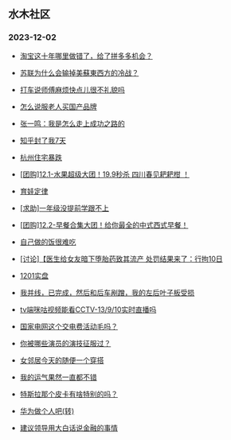 ## 水木社区 
### 2023-12-02

+ [淘宝这十年哪里做错了，给了拼多多机会？](https://www.mysmth.net/nForum/article/ITExpress/2506443)

+ [苏联为什么会输掉美蘇東西方的冷战？](https://www.mysmth.net/nForum/article/Reader/737635)

+ [打车说师傅麻烦快点儿很不礼貌吗](https://www.mysmth.net/nForum/article/FamilyLife/1766508087)

+ [怎么说服老人买国产品牌](https://www.mysmth.net/nForum/article/AutoWorld/1944732202)

+ [张一鸣：我是怎么走上成功之路的](https://www.mysmth.net/nForum/article/WorkLife/3448929)

+ [知乎封了我7天](https://www.mysmth.net/nForum/article/Joke/4139629)

+ [杭州住宅暴跌](https://www.mysmth.net/nForum/article/OurEstate/2893452)

+ [[团购]12.1-水果超级大团！19.9秒杀 四川春见耙耙柑 ！](https://www.mysmth.net/nForum/article/ADAgent_TG/1313333)

+ [育娃定律](https://www.mysmth.net/nForum/article/PreUnivEdu/127455)

+ [[求助]一年级没提前学跟不上](https://www.mysmth.net/nForum/article/ChildEducation/2316023)

+ [[团购]12.2-早餐合集大团！给你最全的中式西式早餐！](https://www.mysmth.net/nForum/article/ADAgent_TG/1313404)

+ [自己做的饭很难吃](https://www.mysmth.net/nForum/article/Tooooold/385109)

+ [[讨论]【医生给女友暗下堕胎药致其流产 处罚结果来了：行拘10日](https://www.mysmth.net/nForum/article/FamilyLife/1766509867)

+ [1201实盘](https://www.mysmth.net/nForum/article/Stock/10710763)

+ [我并线，已完成，然后和后车剐蹭，我的左后叶子板受损](https://www.mysmth.net/nForum/article/AutoWorld/1944730446)

+ [tv端咪咕视频能看CCTV-13/9/10实时直播吗](https://www.mysmth.net/nForum/article/DigiHome/1250010)

+ [国家电网这个交电费活动毛吗？](https://www.mysmth.net/nForum/article/CouponsLife/4464803)

+ [你被哪些演员的演技征服过？](https://www.mysmth.net/nForum/article/TV/1663457)

+ [女邻居今天的随便一个穿搭](https://www.mysmth.net/nForum/article/FashionShow/504255)

+ [我的运气果然一直都不错](https://www.mysmth.net/nForum/article/Age/20321129)

+ [特斯拉那个皮卡有啥特别的吗？](https://www.mysmth.net/nForum/article/GreenAuto/1419640)

+ [华为做个人吧(转)](https://www.mysmth.net/nForum/article/WorkLife/3449141)

+ [建议领导用大白话说金融的事情](https://www.mysmth.net/nForum/article/Stock/10710767)

